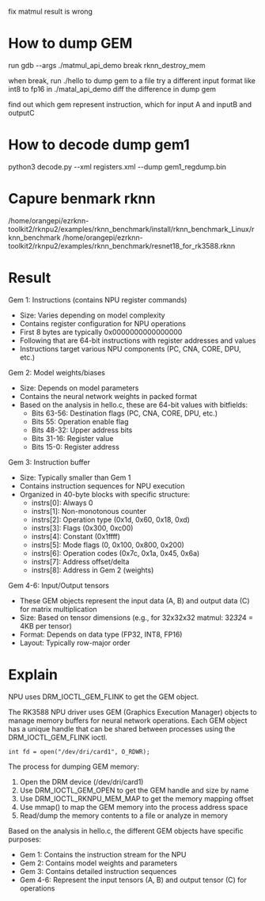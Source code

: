fix matmul result is wrong

# How to dump GEM

run gdb --args ./matmul_api_demo
break rknn_destroy_mem


when break, run ./hello to dump gem to a file
try a different input format like int8 to fp16 in ./matal_api_demo
diff the difference in dump gem

find out which gem represent instruction, which for input A and inputB and outputC


# How to decode dump gem1

python3 decode.py --xml registers.xml --dump gem1_regdump.bin


# Capure benmark rknn

/home/orangepi/ezrknn-toolkit2/rknpu2/examples/rknn_benchmark/install/rknn_benchmark_Linux/rknn_benchmark /home/orangepi/ezrknn-toolkit2/rknpu2/examples/rknn_benchmark/resnet18_for_rk3588.rknn 





# Result

Gem 1: Instructions (contains NPU register commands)
- Size: Varies depending on model complexity
- Contains register configuration for NPU operations
- First 8 bytes are typically 0x0000000000000000
- Following that are 64-bit instructions with register addresses and values
- Instructions target various NPU components (PC, CNA, CORE, DPU, etc.)

Gem 2: Model weights/biases
- Size: Depends on model parameters
- Contains the neural network weights in packed format
- Based on the analysis in hello.c, these are 64-bit values with bitfields:
  - Bits 63-56: Destination flags (PC, CNA, CORE, DPU, etc.)
  - Bits 55: Operation enable flag
  - Bits 48-32: Upper address bits
  - Bits 31-16: Register value
  - Bits 15-0: Register address

Gem 3: Instruction buffer
- Size: Typically smaller than Gem 1
- Contains instruction sequences for NPU execution
- Organized in 40-byte blocks with specific structure:
  - instrs[0]: Always 0
  - instrs[1]: Non-monotonous counter
  - instrs[2]: Operation type (0x1d, 0x60, 0x18, 0xd)
  - instrs[3]: Flags (0x300, 0xc00)
  - instrs[4]: Constant (0x1ffff)
  - instrs[5]: Mode flags (0, 0x100, 0x800, 0x200)
  - instrs[6]: Operation codes (0x7c, 0x1a, 0x45, 0x6a)
  - instrs[7]: Address offset/delta
  - instrs[8]: Address in Gem 2 (weights)

Gem 4-6: Input/Output tensors
- These GEM objects represent the input data (A, B) and output data (C) for matrix multiplication
- Size: Based on tensor dimensions (e.g., for 32x32x32 matmul: 32*32*4 = 4KB per tensor)
- Format: Depends on data type (FP32, INT8, FP16)
- Layout: Typically row-major order

# Explain

NPU uses DRM_IOCTL_GEM_FLINK to get the GEM object.

The RK3588 NPU driver uses GEM (Graphics Execution Manager) objects to manage memory buffers for neural network operations. Each GEM object has a unique handle that can be shared between processes using the DRM_IOCTL_GEM_FLINK ioctl.

```
int fd = open("/dev/dri/card1", O_RDWR);
```

The process for dumping GEM memory:
1. Open the DRM device (/dev/dri/card1)
2. Use DRM_IOCTL_GEM_OPEN to get the GEM handle and size by name
3. Use DRM_IOCTL_RKNPU_MEM_MAP to get the memory mapping offset
4. Use mmap() to map the GEM memory into the process address space
5. Read/dump the memory contents to a file or analyze in memory

Based on the analysis in hello.c, the different GEM objects have specific purposes:
- Gem 1: Contains the instruction stream for the NPU
- Gem 2: Contains model weights and parameters
- Gem 3: Contains detailed instruction sequences
- Gem 4-6: Represent the input tensors (A, B) and output tensor (C) for operations
